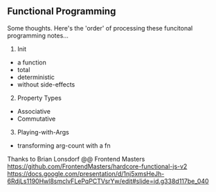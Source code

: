 ## Functional Programming
Some thoughts.
Here's the 'order' of processing these funcitonal programming notes...

1. Init
 - a function
 - total
 - deterministic
 - without side-effects
2. Property Types
 - Associative
 - Commutative
3. Playing-with-Args
 - transforming arg-count with a fn


Thanks to Brian Lonsdorf @@ Frontend Masters
https://github.com/FrontendMasters/hardcore-functional-js-v2
https://docs.google.com/presentation/d/1nj5xmsHeJh-6RdjLs1190Hwl8smclvFLePqPCTVsrYw/edit#slide=id.g338d117be_040

